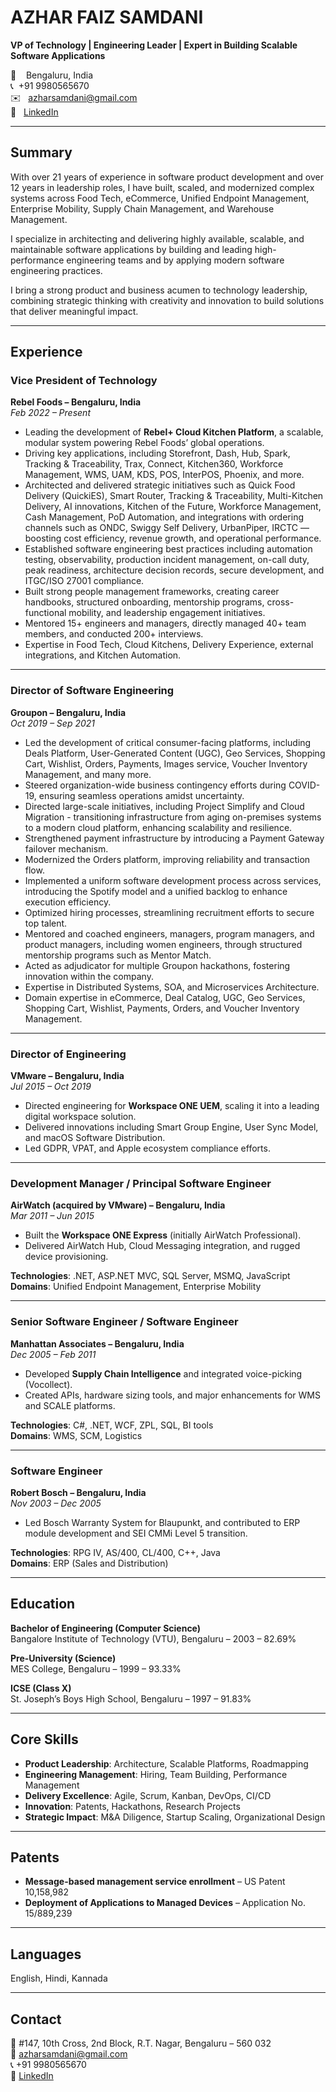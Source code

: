 
# AZHAR FAIZ SAMDANI

**VP of Technology | Engineering Leader | Expert in Building Scalable Software Applications**

  📍    &nbsp;&nbsp;&nbsp;Bengaluru, India  
  📞   &nbsp;+91 9980565670  
  ✉️   &nbsp;&nbsp;azharsamdani@gmail.com  
  🔗   &nbsp;&nbsp;[LinkedIn](https://www.linkedin.com/in/azharsamdani)

---

## Summary

With over 21 years of experience in software product development and over 12 years in leadership roles, I have built, scaled, and modernized complex systems across Food Tech, eCommerce, Unified Endpoint Management, Enterprise Mobility, Supply Chain Management, and Warehouse Management. 

I specialize in architecting and delivering highly available, scalable, and maintainable software applications by building and leading high-performance engineering teams and by applying modern software engineering practices.

I bring a strong product and business acumen to technology leadership, combining strategic thinking with creativity and innovation to build solutions that deliver meaningful impact.

---

## Experience

### **Vice President of Technology**  
**Rebel Foods – Bengaluru, India**  
_Feb 2022 – Present_

- Leading the development of **Rebel+ Cloud Kitchen Platform**, a scalable, modular system powering Rebel Foods’ global operations.
- Driving key applications, including Storefront, Dash, Hub, Spark, Tracking & Traceability, Trax, Connect, Kitchen360, Workforce Management, WMS, UAM, KDS, POS, InterPOS, Phoenix, and more.
- Architected and delivered strategic initiatives such as Quick Food Delivery (QuickiES), Smart Router, Tracking & Traceability, Multi-Kitchen Delivery, AI innovations, Kitchen of the Future, Workforce Management, Cash Management, PoD Automation, and integrations with ordering channels such as ONDC, Swiggy Self Delivery, UrbanPiper, IRCTC — boosting cost efficiency, revenue growth, and operational performance.
- Established software engineering best practices including automation testing, observability, production incident management, on-call duty, peak readiness, architecture decision records, secure development, and ITGC/ISO 27001 compliance.
- Built strong people management frameworks, creating career handbooks, structured onboarding, mentorship programs, cross-functional mobility, and leadership engagement initiatives.
- Mentored 15+ engineers and managers, directly managed 40+ team members, and conducted 200+ interviews.
- Expertise in Food Tech, Cloud Kitchens, Delivery Experience, external integrations, and Kitchen Automation.

---

### **Director of Software Engineering**  
**Groupon – Bengaluru, India**  
_Oct 2019 – Sep 2021_

- Led the development of critical consumer-facing platforms, including Deals Platform, User-Generated Content (UGC), Geo Services, Shopping Cart, Wishlist, Orders, Payments, Images service, Voucher Inventory Management, and many more.
- Steered organization-wide business contingency efforts during COVID-19, ensuring seamless operations amidst uncertainty.
- Directed large-scale initiatives, including Project Simplify and Cloud Migration - transitioning infrastructure from aging on-premises systems to a modern cloud platform, enhancing scalability and resilience.
- Strengthened payment infrastructure by introducing a Payment Gateway failover mechanism.
- Modernized the Orders platform, improving reliability and transaction flow.
- Implemented a uniform software development process across services, introducing the Spotify model and a unified backlog to enhance execution efficiency.
- Optimized hiring processes, streamlining recruitment efforts to secure top talent.
- Mentored and coached engineers, managers, program managers, and product managers, including women engineers, through structured mentorship programs such as Mentor Match.
- Acted as adjudicator for multiple Groupon hackathons, fostering innovation within the company.
- Expertise in Distributed Systems, SOA, and Microservices Architecture.
- Domain expertise in eCommerce, Deal Catalog, UGC, Geo Services, Shopping Cart, Wishlist, Payments, Orders, and Voucher Inventory Management.

---

### **Director of Engineering**  
**VMware – Bengaluru, India**  
_Jul 2015 – Oct 2019_

- Directed engineering for **Workspace ONE UEM**, scaling it into a leading digital workspace solution.
- Delivered innovations including Smart Group Engine, User Sync Model, and macOS Software Distribution.
- Led GDPR, VPAT, and Apple ecosystem compliance efforts.

---

### **Development Manager / Principal Software Engineer**  
**AirWatch (acquired by VMware) – Bengaluru, India**  
_Mar 2011 – Jun 2015_

- Built the **Workspace ONE Express** (initially AirWatch Professional).
- Delivered AirWatch Hub, Cloud Messaging integration, and rugged device provisioning.

**Technologies**: .NET, ASP.NET MVC, SQL Server, MSMQ, JavaScript  
**Domains**: Unified Endpoint Management, Enterprise Mobility

---

### **Senior Software Engineer / Software Engineer**  
**Manhattan Associates – Bengaluru, India**  
_Dec 2005 – Feb 2011_

- Developed **Supply Chain Intelligence** and integrated voice-picking (Vocollect).
- Created APIs, hardware sizing tools, and major enhancements for WMS and SCALE platforms.

**Technologies**: C#, .NET, WCF, ZPL, SQL, BI tools  
**Domains**: WMS, SCM, Logistics

---

### **Software Engineer**  
**Robert Bosch – Bengaluru, India**  
_Nov 2003 – Dec 2005_

- Led Bosch Warranty System for Blaupunkt, and contributed to ERP module development and SEI CMMi Level 5 transition.

**Technologies**: RPG IV, AS/400, CL/400, C++, Java  
**Domains**: ERP (Sales and Distribution)

---

## Education

**Bachelor of Engineering (Computer Science)**  
Bangalore Institute of Technology (VTU), Bengaluru – 2003 – 82.69%

**Pre-University (Science)**  
MES College, Bengaluru – 1999 – 93.33%

**ICSE (Class X)**  
St. Joseph’s Boys High School, Bengaluru – 1997 – 91.83%

---

## Core Skills

- **Product Leadership**: Architecture, Scalable Platforms, Roadmapping
- **Engineering Management**: Hiring, Team Building, Performance Management
- **Delivery Excellence**: Agile, Scrum, Kanban, DevOps, CI/CD
- **Innovation**: Patents, Hackathons, Research Projects
- **Strategic Impact**: M&A Diligence, Startup Scaling, Organizational Design

---

## Patents

- **Message-based management service enrollment** – US Patent 10,158,982
- **Deployment of Applications to Managed Devices** – Application No. 15/889,239

---

## Languages

English, Hindi, Kannada

---

## Contact

📍 #147, 10th Cross, 2nd Block, R.T. Nagar, Bengaluru – 560 032  
📧 azharsamdani@gmail.com  
📞 +91 9980565670  
🔗 [LinkedIn](https://www.linkedin.com/in/azharsamdani)

